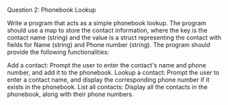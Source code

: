 

Question 2: Phonebook Lookup

Write a program that acts as a simple phonebook lookup. The program should use a map to store the contact information, where the key is the contact name (string) and the value is a struct representing the contact with fields for Name (string) and Phone number (string). The program should provide the following functionalities:

Add a contact: Prompt the user to enter the contact's name and phone number, and add it to the phonebook.
Lookup a contact: Prompt the user to enter a contact name, and display the corresponding phone number if it exists in the phonebook.
List all contacts: Display all the contacts in the phonebook, along with their phone numbers.